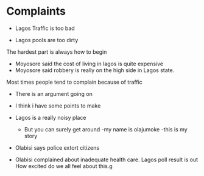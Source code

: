 # Complaints

- Lagos Traffic is too bad

- Lagos pools are too dirty


The hardest part is always how to begin

- Moyosore said the cost of living in lagos is quite expensive
- Moyosore said robbery is really on the high side in Lagos state.

Most times people tend to complain because of traffic
- There is an argument going on

- I think i have some points to make
- Lagos is a really noisy place
    - But you can surely get around
-my name is olajumoke
-this is my story
- Olabisi says police extort citizens

- Olabisi complained about inadequate health care.
Lagos poll result is out
How excited do we all feel about this.g

